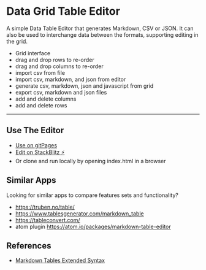 # Data Grid Table Editor

A simple Data Table Editor that generates Markdown, CSV or JSON. It can also be used to interchange data between the formats, supporting editing in the grid.

- Grid interface
- drag and drop rows to re-order
- drag and drop columns to re-order
- import csv from file
- import csv, markdown, and json from editor
- generate csv, markdown, json and javascript from grid
- export csv, markdown and json files
- add and delete columns
- add and delete rows  


---

## Use The Editor

- [Use on gitPages](https://eviltester.github.io/grid-table-editor/)
- [Edit on StackBlitz ⚡️](https://stackblitz.com/edit/grid-table-editor)
- Or clone and run locally by opening index.html in a browser

## Similar Apps

Looking for similar apps to compare features sets and functionality?

- https://truben.no/table/
- https://www.tablesgenerator.com/markdown_table
- https://tableconvert.com/
- atom plugin https://atom.io/packages/markdown-table-editor

## References

- [Markdown Tables Extended Syntax](https://www.markdownguide.org/extended-syntax/#tables)